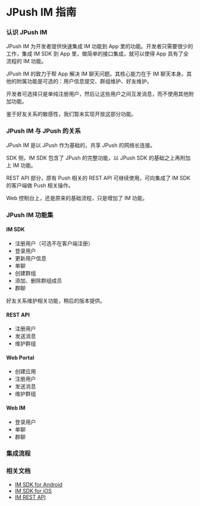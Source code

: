 # JPush IM 指南

### 认识 JPush IM

JPush IM 为开发者提供快速集成 IM 功能到 App 里的功能。开发者只需要很少的工作，集成 IM SDK 到 App 里，做简单的接口集成，就可以使得 App 具有了全流程的 IM 功能。

JPush IM 的致力于帮 App 解决 IM 聊天问题。其核心能力在于 IM 聊天本身。其他的附属功能是可选的：用户信息提交、群组维护、好友维护。 

开发者可选择只是单纯注册用户，然后让这些用户之间互发消息，而不使用其他附加功能。

鉴于好友关系的敏感性，我们暂未实现开放这部分功能。


### JPush IM 与 JPush 的关系

JPush IM 是以 JPush 作为基础的，共享 JPush 的网络长连接。

SDK 侧，IM SDK 包含了 JPush 的完整功能，以 JPush SDK 的基础之上再附加上 IM 功能。

REST API 部分，原有 Push 相关的 REST API 可继续使用，可向集成了 IM SDK 的客户端做 Push 相关操作。

Web 控制台上，还是原来的基础流程，只是增加了 IM 功能。


### JPush IM 功能集

#### IM SDK

+ 注册用户（可选不在客户端注册）
+ 登录用户
+ 更新用户信息
+ 单聊
+ 创建群组
+ 添加、删除群组成员
+ 群聊

好友关系维护相关功能，稍后的版本提供。

#### REST API

+ 注册用户
+ 发送消息
+ 维护群组

#### Web Portal

+ 创建应用
+ 注册用户
+ 发送消息
+ 维护群组

#### Web IM

+ 登录用户
+ 单聊
+ 群聊

### 集成流程



### 相关文档

+ [IM SDK for Android](../../client/im_sdk_android/)
+ [IM SDK for iOS](../../client/im_sdk_ios/)
+ [IM REST API](../../server/rest_api_im/)

